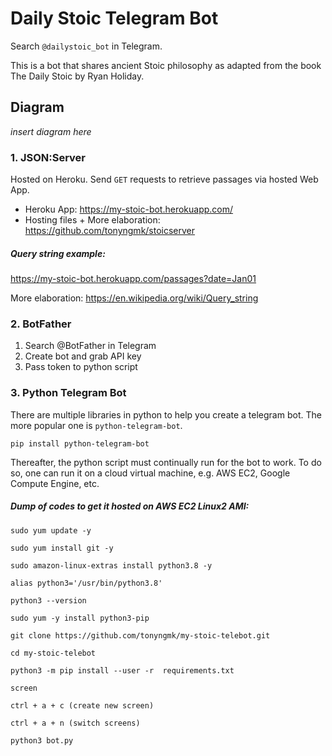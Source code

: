 # Daily Stoic Telegram Bot
Search `@dailystoic_bot` in Telegram. 

This is a bot that shares ancient Stoic philosophy as adapted from the book The Daily Stoic by Ryan Holiday.

## Diagram

*insert diagram here*

### 1. JSON:Server 

Hosted on Heroku. Send `GET` requests to retrieve passages via hosted Web App.

- Heroku App: https://my-stoic-bot.herokuapp.com/
- Hosting files + More elaboration: https://github.com/tonyngmk/stoicserver

##### Query string example:
https://my-stoic-bot.herokuapp.com/passages?date=Jan01

More elaboration: https://en.wikipedia.org/wiki/Query_string


### 2. BotFather

1. Search @BotFather in Telegram
2. Create bot and grab API key
3. Pass token to python script

### 3. Python Telegram Bot

There are multiple libraries in python to help you create a telegram bot. The more popular one is `python-telegram-bot`.

	pip install python-telegram-bot
	
Thereafter, the python script must continually run for the bot to work. To do so, one can run it on a cloud virtual machine, e.g. AWS EC2, Google Compute Engine, etc.

##### Dump of codes to get it hosted on AWS EC2 Linux2 AMI:

	sudo yum update -y 

	sudo yum install git -y

	sudo amazon-linux-extras install python3.8 -y

	alias python3='/usr/bin/python3.8'

	python3 --version

	sudo yum -y install python3-pip

	git clone https://github.com/tonyngmk/my-stoic-telebot.git

	cd my-stoic-telebot

	python3 -m pip install --user -r  requirements.txt

	screen

	ctrl + a + c (create new screen)

	ctrl + a + n (switch screens)

	python3 bot.py